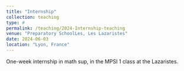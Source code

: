 ```yaml
---
title: "Internship"
collection: teaching
type: #
permalink: /teaching/2024-Internship-teaching
venue: "Preparatory SchoolLes, Les Lazaristes" 
date: 2024-06-03
location: "Lyon, France"
---
```


One-week internship in math sup, in the MPSI 1 class at the Lazaristes. 